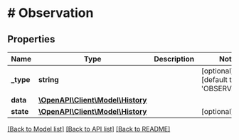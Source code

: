 # # Observation

## Properties

Name | Type | Description | Notes
------------ | ------------- | ------------- | -------------
**_type** | **string** |  | [optional] [default to 'OBSERVATION']
**data** | [**\OpenAPI\Client\Model\History**](History.md) |  |
**state** | [**\OpenAPI\Client\Model\History**](History.md) |  | [optional]

[[Back to Model list]](../../README.md#models) [[Back to API list]](../../README.md#endpoints) [[Back to README]](../../README.md)
